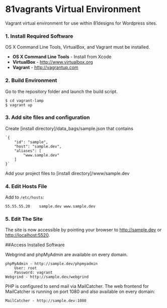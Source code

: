 # 81vagrants Virtual Environment

Vagrant virtual environment for use within 81designs for Wordpress sites.

### 1. Install Required Software

OS X Command Line Tools, VirtualBox, and Vagrant must be installed.

- **OS X Command Line Tools** - Install from Xcode
- **VirtualBox** - <http://www.virtualbox.org>
- **Vagrant** - <http://vagrantup.com>
    

### 2. Build Environment

Go to the repository folder and launch the build script.

    $ cd vagrant-lamp
    $ vagrant up
    
### 3. Add site files and configuration

Create [install directory]/data_bags/sample.json that contains

    `{
        "id": "sample",
        "host": "sample.dev",
        "aliases": [
            "www.sample.dev"
        ]
    }`
    
Add your project files to [install directory]/www/sample.dev

    
### 4. Edit Hosts File

Add to `/etc/hosts`:

    55.55.55.20    sample.dev www.sample.dev
    
### 5. Edit The Site

The site is now accessible by pointing your browser to <http://sample.dev> or <http://localhost:5520>.


##Access Installed Software

Webgrind and phpMyAdmin are available on every domain.

    phpMyAdmin - http://sample.dev/phpmyadmin
        User: root
        Password: vagrant
    Webgrind - http://sample.dev/webgrind

PHP is configured to send mail via MailCatcher. The web frontend for MailCatcher is running on port 1080 and also available on every domain:

    MailCatcher - http://sample.dev:1080

